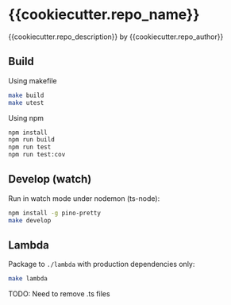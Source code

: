 # {{cookiecutter.repo_name}}

{{cookiecutter.repo_description}} by {{cookiecutter.repo_author}}

## Build

Using makefile

```bash
make build
make utest
```

Using npm

```bash
npm install
npm run build
npm run test
npm run test:cov
```

## Develop (watch)

Run in watch mode under nodemon (ts-node):

```bash
npm install -g pino-pretty
make develop
```

## Lambda

Package to `./lambda` with production dependencies only:

```bash
make lambda
```

TODO: Need to remove .ts files
